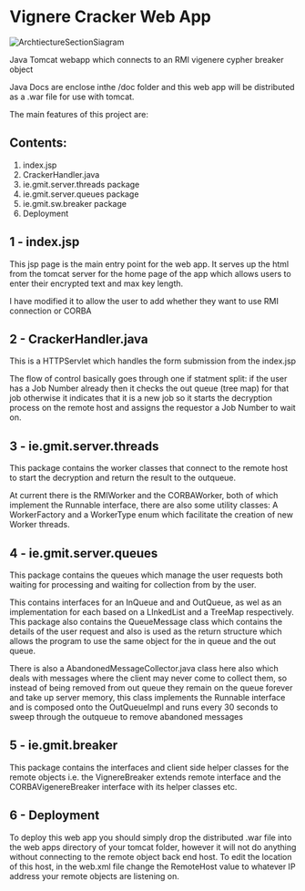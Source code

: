 # Vignere Cracker Web App
![ArchtiectureSectionSiagram](http://i.imgur.com/i6crGkt.png "Web App")

Java Tomcat webapp which connects to an RMI vigenere cypher breaker object

Java Docs are enclose inthe /doc folder and this web app will be distributed as a .war file for use with tomcat.

The main features of this project are:

Contents:
---------
1. index.jsp
2. CrackerHandler.java
3. ie.gmit.server.threads package
4. ie.gmit.server.queues package
5. ie.gmit.sw.breaker package
6. Deployment

1 - index.jsp
---
This jsp page is the main entry point for the web app. It serves up the html from the tomcat server for the home page of the app which allows users to enter their encrypted text and max key length.

I have modified it to allow the user to add whether they want to use RMI connection or CORBA

2 - CrackerHandler.java
---
This is a HTTPServlet which handles the form submission from the index.jsp

The flow of control basically goes through one if statment split: if the user has a Job Number already then it checks the out queue (tree map) for that job otherwise it indicates that it is a new job so it starts the decryption process on the remote host and assigns the requestor a Job Number to wait on.

3 - ie.gmit.server.threads
---
This package contains the worker classes that connect to the remote host to start the decryption and return the result to the outqueue.

At current there is the RMIWorker and the CORBAWorker, both of which implement the Runnable interface, there are also some utility classes: A WorkerFactory and a WorkerType enum which facilitate the creation of new Worker threads.

4 - ie.gmit.server.queues
---
This package contains the queues which manage the user requests both waiting for processing and waiting for collection from by the user.

This contains interfaces for an InQueue and and OutQueue, as wel as an implementation for each based on a LInkedList and a TreeMap respectively. This package also contains the QueueMessage class which contains the details of the user request and also is used as the return structure which allows the program to use the same object for the in queue and the out queue.

There is also a AbandonedMessageCollector.java class here also which deals with messages where the client may never come to collect them, so instead of being removed from out queue they remain on the queue forever and take up server memory, this class implements the Runnable interface and is composed onto the OutQueueImpl and runs every 30 seconds to sweep through the outqueue to remove abandoned messages

5 - ie.gmit.breaker
---
This package contains the interfaces and client side helper classes for the remote objects i.e. the VignereBreaker extends remote interface and the CORBAVigenereBreaker interface with its helper classes etc.

6 - Deployment
---
To deploy this web app you should simply drop the distributed .war file into the web apps directory of your tomcat folder, however it will not do anything without connecting to the remote object back end host. To edit the location of this host, in the web.xml file change the RemoteHost value to whatever IP address your remote objects are listening on. 
